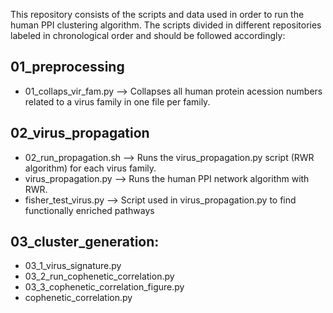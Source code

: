 This repository consists of the scripts and data used in order to run the human PPI clustering algorithm. The scripts divided in different repositories labeled in chronological order and should be followed accordingly:

## 01_preprocessing
- 01_collaps_vir_fam.py --> Collapses all human protein acession numbers related to a virus family in one file per family.

## 02_virus_propagation
  - 02_run_propagation.sh --> Runs the virus_propagation.py script (RWR algorithm) for each virus family.
  - virus_propagation.py --> Runs the human PPI network algorithm with RWR. 
  - fisher_test_virus.py --> Script used in virus_propagation.py to find functionally enriched pathways

## 03_cluster_generation:
- 03_1_virus_signature.py
- 03_2_run_cophenetic_correlation.py
- 03_3_cophenetic_correlation_figure.py
- cophenetic_correlation.py
